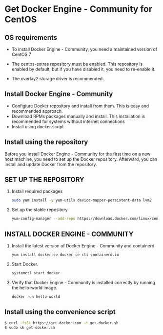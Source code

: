 # Get Docker Engine - Community for CentOS

## OS requirements

- To install Docker Engine - Community, you need a maintained version of CentOS 7

- The centos-extras repository must be enabled. This repository is enabled by default, but if you have disabled it, you need to re-enable it.

- The overlay2 storage driver is recommended.

## Install Docker Engine - Community

- Configiure Docker repository and install from them. This is easy and recommended approach.
- Download RPMs packages manually and install. This installation is recommended for systems without internet connections
- Install using docker script

## Install using the repository

Before you install Docker Engine - Community for the first time on a new host machine, you need to set up the Docker repository. Afterward, you can install and update Docker from the repository.

## SET UP THE REPOSITORY

1. Install required packages

    ```sh
    sudo yum install -y yum-utils device-mapper-persistent-data lvm2
    ```
2. Set up the stable repository

    ```sh
    yum-config-manager --add-repo https://download.docker.com/linux/centos/docker-ce.repo
    ```

## INSTALL DOCKER ENGINE - COMMUNITY

1. Install the latest version of Docker Engine - Community and containerd

    ```sh
    yum install docker-ce docker-ce-cli containerd.io
    ```

2. Start Docker.
    ```sh
    systemctl start docker
    ```

3. Verify that Docker Engine - Community is installed correctly by running the hello-world image.
    ```sh
    docker run hello-world
    ```

## Install using the convenience script

```sh
$ curl -fsSL https://get.docker.com -o get-docker.sh
$ sudo sh get-docker.sh
```
